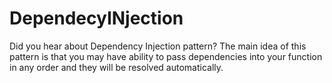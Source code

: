 # DependecyINjection
Did you hear about Dependency Injection pattern? The main idea of this pattern is that you may have ability to pass dependencies into your function in any order and they will be resolved automatically.
